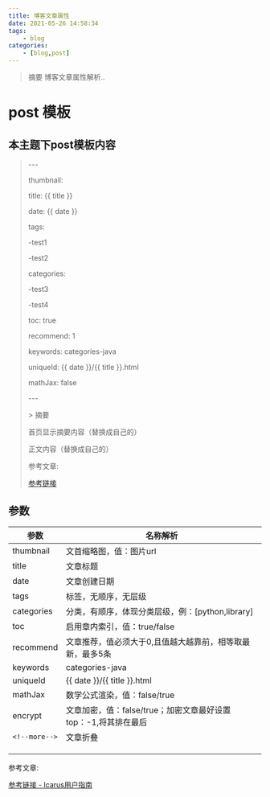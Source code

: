 ```yaml
---
title: 博客文章属性
date: 2021-05-26 14:58:34
tags:
    - blog
categories:
    - [blog,post]
---
```


> 摘要
博客文章属性解析..
<!-- more -->

# post 模板

## 本主题下post模板内容

> \---
>
> thumbnail:
>
> title: {{ title }}
>
> date: {{ date }}
>
> tags:
>
> -test1
>
> -test2
>
> categories: 
>
> -test3
>
> -test4
>
> toc: true
>
> recommend: 1
>
> keywords: categories-java
>
> uniqueId: {{ date }}/{{ title }}.html
>
> mathJax: false
>
> \---
>
> \> 摘要
>
> 首页显示摘要内容（替换成自己的）
>
> <!-- more -->
>
> 正文内容（替换成自己的）
>
> 
>
> 参考文章:  
>
> [参考链接]()



## 参数

| 参数        | 名称解析                                                     |
| ----------- | ------------------------------------------------------------ |
| thumbnail   | 文首缩略图，值：图片url                                     |
| title       | 文章标题                                                     |
| date        | 文章创建日期                                                 |
| tags        | 标签，无顺序，无层级                                         |
| categories  | 分类，有顺序，体现分类层级，例：[python,library]             |
| toc         | 启用章内索引，值：true/false                                 |
| recommend   | 文章推荐，值必须大于0,且值越大越靠前，相等取最新，最多5条    |
| keywords    | categories-java                                              |
| uniqueId    | {{ date }}/{{ title }}.html                                  |
| mathJax     | 数学公式渲染，值：false/true                                 |
| encrypt     | 文章加密，值：false/true；加密文章最好设置top：-1,将其排在最后 |
| `<!--more-->` | 文章折叠                                                     |
|             |                                                              |
|             |                                                              |
|             |                                                              |





参考文章:  

[参考链接 - Icarus用户指南](https://ppoffice.github.io/hexo-theme-icarus/Configuration/icarus用户指南-主题配置)












